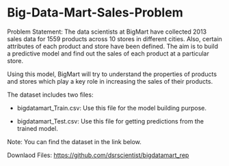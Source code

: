 # Big-Data-Mart-Sales-Problem

Problem Statement:
The data scientists at BigMart have collected 2013 sales data for 1559 products across 10 stores in different cities. Also, certain attributes of each product and store have been defined. The aim is to build a predictive model and find out the sales of each product at a particular store.

Using this model, BigMart will try to understand the properties of products and stores which play a key role in increasing the sales of their products.

The dataset includes two files:

- bigdatamart_Train.csv: Use this file for the model building purpose. 

- bigdatamart_Test.csv: Use this file for getting predictions from the trained model. 

Note: You can find the dataset in the link below.

Downlaod Files:
https://github.com/dsrscientist/bigdatamart_rep

